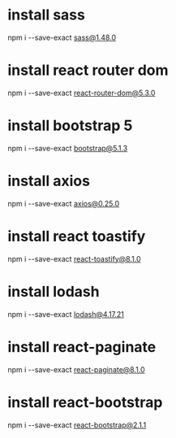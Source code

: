 # install sass
npm i --save-exact sass@1.48.0

# install react router dom
npm i --save-exact react-router-dom@5.3.0

# install bootstrap 5
npm i --save-exact bootstrap@5.1.3

# install axios
npm i --save-exact axios@0.25.0

# install react toastify
npm i --save-exact react-toastify@8.1.0

# install lodash
npm i --save-exact lodash@4.17.21

# install react-paginate
npm i --save-exact react-paginate@8.1.0


# install react-bootstrap
npm i --save-exact react-bootstrap@2.1.1
